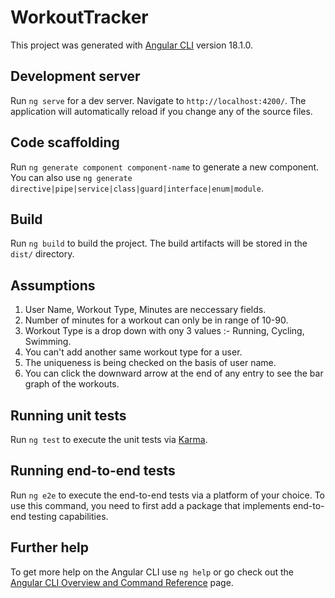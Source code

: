 # WorkoutTracker

This project was generated with [Angular CLI](https://github.com/angular/angular-cli) version 18.1.0.

## Development server

Run `ng serve` for a dev server. Navigate to `http://localhost:4200/`. The application will automatically reload if you change any of the source files.

## Code scaffolding

Run `ng generate component component-name` to generate a new component. You can also use `ng generate directive|pipe|service|class|guard|interface|enum|module`.

## Build

Run `ng build` to build the project. The build artifacts will be stored in the `dist/` directory.

## Assumptions

1) User Name, Workout Type, Minutes are neccessary fields.
2) Number of minutes for a workout can only be in range of 10-90.
3) Workout Type is a drop down with ony 3 values :- Running, Cycling, Swimming.
4) You can't add another same workout type for a user.
5) The uniqueness is being checked on the basis of user name.
6) You can click the downward arrow at the end of any entry to see the bar graph of the workouts.

## Running unit tests

Run `ng test` to execute the unit tests via [Karma](https://karma-runner.github.io).

## Running end-to-end tests

Run `ng e2e` to execute the end-to-end tests via a platform of your choice. To use this command, you need to first add a package that implements end-to-end testing capabilities.

## Further help

To get more help on the Angular CLI use `ng help` or go check out the [Angular CLI Overview and Command Reference](https://angular.dev/tools/cli) page.
